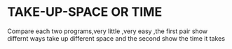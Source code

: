 # TAKE-UP-SPACE OR TIME
Compare each two programs,very little ,very easy ,the first pair show differnt ways take up different space 
and the second show the time it takes
